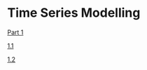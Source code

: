 # Time Series Modelling


[Part 1](https://nbviewer.jupyter.org/github/anthonyng2/Time_Series_Modelling/blob/master/Time%20Series%20Modelling%20with%20Python%20Master.ipynb)

[1.1](https://nbviewer.jupyter.org/github/anthonyng2/Time_Series_Modelling/blob/master/Time%20Series%20Modelling%20with%20Python%201.ipynb)

[1.2](https://nbviewer.jupyter.org/github/anthonyng2/Time_Series_Modelling/blob/master/Time%20Series%20Modelling%20with%20Python%202.ipynb)

